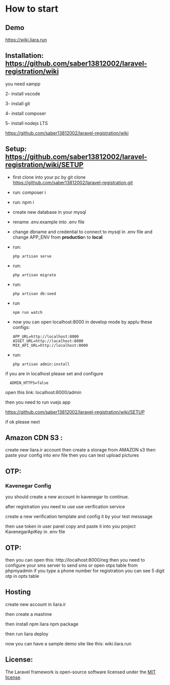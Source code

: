 # How to start


## Demo

https://wiki.liara.run

## Installation: https://github.com/saber13812002/laravel-registration/wiki

you need xampp 

2- install vscode 

3- install git

4- install composer

5- install nodejs LTS

https://github.com/saber13812002/laravel-registration/wiki

## Setup: https://github.com/saber13812002/laravel-registration/wiki/SETUP

- first clone into your pc by git clone https://github.com/saber13812002/laravel-registration.git
- run: composer i
- run: npm i
- create new database in your mysql
- rename .env.example into .env file
- change dbname and credential to connect to mysql in .env file and change APP_ENV from **productio**n to **local**
- run: 

      php artisan serve

- run: 

      php artisan migrate
        
- run: 

      php artisan db:seed
        
        
- run 

      npm run watch
      
- now you can open localhost:8000 in develop mode by applu these configs:

      APP_URL=http://localhost:8000
      ASSET_URL=http://localhost:8000
      MIX_API_URL=http://localhost:8000

- run: 

      php artisan admin:install

if you are in localhost please set and configure 

      ADMIN_HTTPS=false
    
open this link: localhost:8000/admin

then you need to run vuejs app


https://github.com/saber13812002/laravel-registration/wiki/SETUP

if ok please next

## Amazon CDN S3 :

create new liara.ir account 
then create a storage from AMAZON s3
then paste your config into env file
then you can test upload pictures


## OTP:

### Kavenegar Config

you should create a new account in kavenegar to continue.

after registration you need to use use verification service

create a new verification template and config it by your test messsage 

then use token in user panel copy and paste it into you project KavenegarApiKey in .env file

## OTP:

then you can open this: http://localhost:8000/reg
then you need to configure your sms server to send sms or open otps table from phpmyadmin
if you type a phone number for registration you can see 5 digit otp in opts table

## Hosting

create new account in liara.ir

then create a mashine

then install npm liara npm package

then run liara deploy

now you can have a sample demo site like this: wiki.liara.run

## License:

The Laravel framework is open-source software licensed under the [MIT license](https://opensource.org/licenses/MIT).
